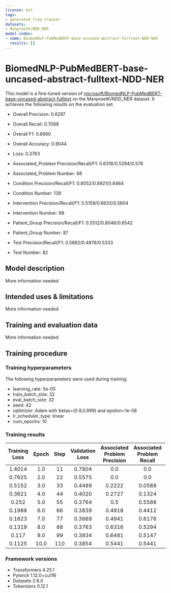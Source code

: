 ```yaml
---
license: mit
tags:
- generated_from_trainer
datasets:
- ManpreetK/NDD_NER
model-index:
- name: BiomedNLP-PubMedBERT-base-uncased-abstract-fulltext-NDD-NER
  results: []
---
```


# BiomedNLP-PubMedBERT-base-uncased-abstract-fulltext-NDD-NER

This model is a fine-tuned version of [microsoft/BiomedNLP-PubMedBERT-base-uncased-abstract-fulltext](https://huggingface.co/microsoft/BiomedNLP-PubMedBERT-base-uncased-abstract-fulltext) on the ManpreetK/NDD_NER dataset.
It achieves the following results on the evaluation set:
- Overall Precision: 0.6297
- Overall Recall: 0.7068
- Overall F1: 0.6660
- Overall Accuracy: 0.9044
  
- Loss: 0.3763
  
- Associated_Problem Precision/Recall/F1: 0.6316/0.5294/0.576
- Associated_Problem Number: 68
  
- Condition Precision/Recall/F1: 0.8052/0.8921/0.8464
- Condition Number: 139

- Intervention Precision/Recall/F1: 0.5159/0.6633/0.5804
- Intervention Number: 98
  
- Patient_Group Precision/Recall/F1: 0.5512/0.8046/0.6542
- Patient_Group Number: 87
  
- Test Precision/Recall/F1: 0.5882/0.4878/0.5333
- Test Number: 82


## Model description

More information needed

## Intended uses & limitations

More information needed

## Training and evaluation data

More information needed

## Training procedure

### Training hyperparameters

The following hyperparameters were used during training:
- learning_rate: 5e-05
- train_batch_size: 32
- eval_batch_size: 32
- seed: 42
- optimizer: Adam with betas=(0.9,0.999) and epsilon=1e-08
- lr_scheduler_type: linear
- num_epochs: 10

### Training results

| Training Loss | Epoch | Step | Validation Loss | Associated Problem Precision | Associated Problem Recall | Associated Problem F1 | Associated Problem Number | Condition Precision | Condition Recall | Condition F1 | Condition Number | Intervention Precision | Intervention Recall | Intervention F1 | Intervention Number | Patient Group Precision | Patient Group Recall | Patient Group F1 | Patient Group Number | Test Precision | Test Recall | Test F1 | Test Number | Overall Precision | Overall Recall | Overall F1 | Overall Accuracy |
|:-------------:|:-----:|:----:|:---------------:|:----------------------------:|:-------------------------:|:---------------------:|:-------------------------:|:-------------------:|:----------------:|:------------:|:----------------:|:----------------------:|:-------------------:|:---------------:|:-------------------:|:-----------------------:|:--------------------:|:----------------:|:--------------------:|:--------------:|:-----------:|:-------:|:-----------:|:-----------------:|:--------------:|:----------:|:----------------:|
| 1.4014        | 1.0   | 11   | 0.7804          | 0.0                          | 0.0                       | 0.0                   | 68                        | 0.0                 | 0.0              | 0.0          | 139              | 0.0                    | 0.0                 | 0.0             | 98                  | 0.0                     | 0.0                  | 0.0              | 87                   | 0.0            | 0.0         | 0.0     | 82          | 0.0               | 0.0            | 0.0        | 0.7808           |
| 0.7625        | 2.0   | 22   | 0.5575          | 0.0                          | 0.0                       | 0.0                   | 68                        | 0.7468              | 0.8273           | 0.7850       | 139              | 0.3333                 | 0.1429              | 0.2             | 98                  | 0.7627                  | 0.5172               | 0.6164           | 87                   | 0.4286         | 0.1098      | 0.1748  | 82          | 0.6630            | 0.3861         | 0.488      | 0.8546           |
| 0.5152        | 3.0   | 33   | 0.4489          | 0.2222                       | 0.0588                    | 0.0930                | 68                        | 0.7011              | 0.9281           | 0.7988       | 139              | 0.4674                 | 0.4388              | 0.4526          | 98                  | 0.5528                  | 0.7816               | 0.6476           | 87                   | 0.5758         | 0.4634      | 0.5135  | 82          | 0.5839            | 0.5949         | 0.5893     | 0.8820           |
| 0.3621        | 4.0   | 44   | 0.4020          | 0.2727                       | 0.1324                    | 0.1782                | 68                        | 0.7716              | 0.8993           | 0.8306       | 139              | 0.4538                 | 0.5510              | 0.4977          | 98                  | 0.5752                  | 0.7471               | 0.65             | 87                   | 0.7059         | 0.4390      | 0.5414  | 82          | 0.6046            | 0.6097         | 0.6071     | 0.8900           |
| 0.252         | 5.0   | 55   | 0.3764          | 0.5                          | 0.5588                    | 0.5278                | 68                        | 0.8219              | 0.8633           | 0.8421       | 139              | 0.5426                 | 0.5204              | 0.5312          | 98                  | 0.5610                  | 0.7931               | 0.6571           | 87                   | 0.5641         | 0.5366      | 0.55    | 82          | 0.6228            | 0.6793         | 0.6498     | 0.9014           |
| 0.1988        | 6.0   | 66   | 0.3839          | 0.4918                       | 0.4412                    | 0.4651                | 68                        | 0.7590              | 0.9065           | 0.8262       | 139              | 0.4161                 | 0.6327              | 0.5020          | 98                  | 0.552                   | 0.7931               | 0.6509           | 87                   | 0.5606         | 0.4512      | 0.5     | 82          | 0.5714            | 0.6835         | 0.6225     | 0.8961           |
| 0.1623        | 7.0   | 77   | 0.3669          | 0.4941                       | 0.6176                    | 0.5490                | 68                        | 0.8105              | 0.8921           | 0.8493       | 139              | 0.4667                 | 0.6429              | 0.5408          | 98                  | 0.5702                  | 0.7931               | 0.6635           | 87                   | 0.5634         | 0.4878      | 0.5229  | 82          | 0.5982            | 0.7131         | 0.6506     | 0.9020           |
| 0.1319        | 8.0   | 88   | 0.3763          | 0.6316                       | 0.5294                    | 0.576                 | 68                        | 0.8052              | 0.8921           | 0.8464       | 139              | 0.5159                 | 0.6633              | 0.5804          | 98                  | 0.5512                  | 0.8046               | 0.6542           | 87                   | 0.5882         | 0.4878      | 0.5333  | 82          | 0.6297            | 0.7068         | 0.6660     | 0.9044           |
| 0.117         | 9.0   | 99   | 0.3834          | 0.6481                       | 0.5147                    | 0.5738                | 68                        | 0.8158              | 0.8921           | 0.8522       | 139              | 0.4923                 | 0.6531              | 0.5614          | 98                  | 0.5738                  | 0.8046               | 0.6699           | 87                   | 0.5909         | 0.4756      | 0.5270  | 82          | 0.6336            | 0.7004         | 0.6653     | 0.9030           |
| 0.1125        | 10.0  | 110  | 0.3854          | 0.5441                       | 0.5441                    | 0.5441                | 68                        | 0.8170              | 0.8993           | 0.8562       | 139              | 0.4737                 | 0.6429              | 0.5455          | 98                  | 0.5635                  | 0.8161               | 0.6667           | 87                   | 0.5882         | 0.4878      | 0.5333  | 82          | 0.6131            | 0.7089         | 0.6575     | 0.9028           |


### Framework versions

- Transformers 4.25.1
- Pytorch 1.12.0+cu116
- Datasets 2.8.0
- Tokenizers 0.12.1
